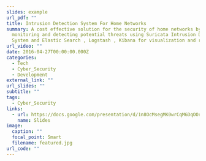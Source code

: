 ```yaml
---
slides: example
url_pdf: ""
title: Intrusion Detection System For Home Networks
summary: A cost effective solution for the security of home networks by
  monitoring and detecting potential threats using Suricata Intrusion Detection
  System and Elastic Search , Logstash , Kibana for visualization and reporting.
url_video: ""
date: 2016-04-27T00:00:00.000Z
categories:
  - Tech
  - Cyber_Security
  - Development
external_link: ""
url_slides: ""
subtitle: ""
tags:
  - Cyber_Security
links:
  - url: https://docs.google.com/presentation/d/1n8OcMsegMK0wrCqM6DqOOri1Ud5AHyEp/edit#slide=id.gdb70e5b088_0_91
    name: Slides
image:
  caption: ""
  focal_point: Smart
  filename: featured.jpg
url_code: ""
---
```

